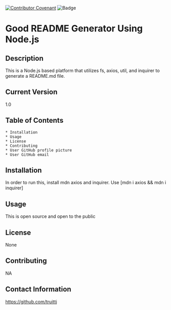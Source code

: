 
[![Contributor Covenant](https://img.shields.io/badge/Contributor%20Covenant-v2.0%20adopted-ff69b4.svg)](code_of_conduct.md)
![Badge](https://img.shields.io/badge/README-1.0-blue)
# Good README Generator Using Node.js

## Description

This is a Node.js based platform that utilizes fs, axios, util, and inquirer to generate a README.md file. 

## Current Version 

1.0

## Table of Contents

    * Installation
    * Usage
    * License
    * Contributing
    * User GitHub profile picture
    * User GitHub email
                
## Installation

In order to run this, install mdn axios and inquirer. Use [mdn i axios && mdn i inquirer]

## Usage

This is open source and open to the public

## License

None  

## Contributing

NA

## Contact Information

https://github.com/truittj
